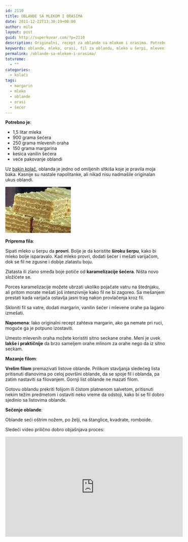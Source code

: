 ```yaml
---
id: 2110
title: OBLANDE SA MLEKOM I ORASIMA
date: 2011-12-22T13:30:19+00:00
author: mila
layout: post
guid: http://superkuvar.com/?p=2110
description: Originalni, recept za oblande sa mlekom i orasima. Potrebno je mleko, šećer, orasi, pažljivo kuvanje na tihoj vatri i naravno jedno veće pakovanje oblandi
keywords: oblande, mleko, orasi, fil za oblandu, mleko u šerpi, mleveni orasi, seckani orasi, slatka oblanda, vanilin šećer, vanilica, oblande, ukusne oblande, mlečne oblande, šećerne oblande, oblande bez margarina, oblanda sa margarinom, vreli fil, oblanda fil, filovanje, listovi oblande, karamelizacija mleka
permalink: /oblande-sa-mlekom-i-orasima/
totvreme:
  - ""
categories:
  - kolači
tags:
  - margarin
  - mleko
  - oblande
  - orasi
  - šećer
---
```

**Potrebno je**:

  * 1,5 litar mleka
  * 900 grama šećera
  * 250 grama mlevenih oraha
  * 150 grama margarina
  * kesica vanilin šećera
  * veće pakovanje oblandi

Uz [bakin kolač](/bakin-kolac), oblanda je jedno od omiljenih sltkiša koje je pravila moja baka. Kasnije su nastale napolitanke, ali nikad nisu nadmašile originalan ukus oblandi.

![oblande](/wp-content/uploads/2011/12/mamina-oblanda-e1324559971864.jpg) 

**Priprema fila**: 

Sipati mleko u šerpu da **provri**. Bolje je da koristite **široku šerpu**, kako bi mleko bolje isparavalo. Kad mleko provri, dodati šećer i mešati varijačom, dok se fil ne zgusne i dobije zlatastu boju. 

Zlatasta ili zlano smeđa boje potiče od **karamelizacije šećera**. Ništa novo složićete se.

Porces karamelizacije možete ubrzati ukoliko pojačate vatru na štednjaku, ali pritom morate mešati još intenzivnije kako fil ne bi zagoreo. Sa mešanjem prestati kada varijača ostavlja jasni trag nakon provlačenja kroz fil.

Skloniti fil sa vatre, dodati margarin, vanilin šećer i mlevene orahe pa lagano izmešati.

**Napomena**: Iako originalni recept zahteva margarin, ako ga nemate pri ruci, moguće ga je potpuno izostaviti. 

Umesto mlevenih oraha možete koristiti sitno seckane orahe. Meni je uvek **lakše i praktičnije** da brzo sameljem orahe mlinom za orahe nego da iz sitno seckam.

**Mazanje filom**:

**Vrelim filom** premazivati listove oblande. Prilikom stavljanja sledećeg lista pritisnuti dlanovima po celoj površini oblande, da se spoje fil i oblanda, pa zatim nastaviti sa filovanjem. Gornji list oblande ne mazati filom.

Gotovu oblandu prekriti folijom ili čistom platnenom salvetom, pritisnuti nekim težim predmetom i ostaviti neko vreme da odstoji, kako bi se fil dobro sjedinio sa listovima oblande.

**Sečenje oblande**:

Oblande seći oštrim nožem, po želji, na štanglice, kvadrate, romboide.

Sledeći video prilično dobro objašnjava proces:

<div class="iframe-container">
<iframe width="560" height="315" src="https://www.youtube-nocookie.com/embed/ZyUUBDQOrOs" frameborder="0" allow="accelerometer; autoplay; encrypted-media; gyroscope; picture-in-picture" allowfullscreen></iframe>
</div>
